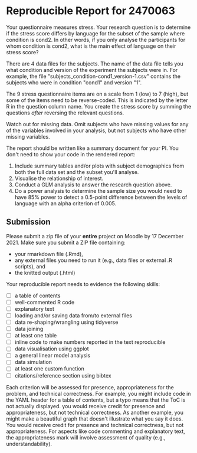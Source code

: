 Reproducible Report for 2470063
=========================================

Your questionnaire measures stress. Your research question is to determine if the stress score differs by language for the subset of the sample where condition is cond2. In other words, if you only analyse the participants for whom condition is cond2, what is the main effect of language on their stress score?

There are 4 data files for the subjects. The name of the data file tells you what condition and version of the experiment the subjects were in. For example, the file "subjects_condition-cond1_version-1.csv" contains the subjects who were in condition "cond1" and version "1".

The 9 stress questionnaire items are on a scale from 1 (low) to 7 (high), but some of the items need to be reverse-coded. This is indicated by the letter R in the question column name. You create the stress score by summing the questions *after* reversing the relevant questions.

Watch out for missing data. Omit subjects who have missing values for any of the variables involved in your analysis, but not subjects who have other missing variables.

The report should be written like a summary document for your PI. You don't need to show your code in the rendered report:

1. Include summary tables and/or plots with subject demographics from both the full data set and the subset you'll analyse.
2. Visualise the relationship of interest.
3. Conduct a GLM analysis to answer the research question above.
4. Do a power analysis to determine the sample size you would need to have 85% power to detect a 0.5-point difference between the levels of language with an alpha criterion of 0.005.

Submission 
----------------------------------------------

Please submit a zip file of your **entire** project on Moodle by 17 December 2021. Make sure you submit a ZIP file containing:

* your rmarkdown file (.Rmd),
* any external files you need to run it (e.g., data files or external .R scripts), and
* the knitted output (.html)

Your reproducible report needs to evidence the following skills:

* [ ] a table of contents
* [ ] well-commented R code
* [ ] explanatory text
* [ ] loading and/or saving data from/to external files
* [ ] data re-shaping/wrangling using tidyverse
* [ ] data joining
* [ ] at least one table
* [ ] inline code to make numbers reported in the text reproducible
* [ ] data visualisation using ggplot
* [ ] a general linear model analysis
* [ ] data simulation
* [ ] at least one custom function
* [ ] citations/reference section using bibtex

Each criterion will be assessed for presence, appropriateness for the problem, and technical correctness. For example, you might include code in the YAML header for a table of contents, but a typo means that the ToC is not actually displayed. you would receive credit for presence and appropriateness, but not technical correctness. As another example, you might make a beautiful graph that doesn't illustrate what you say it does. You would receive credit for presence and technical correctness, but not appropriateness. For aspects like code commenting and explanatory text, the appropriateness mark will involve assessment of quality (e.g., understandability).
